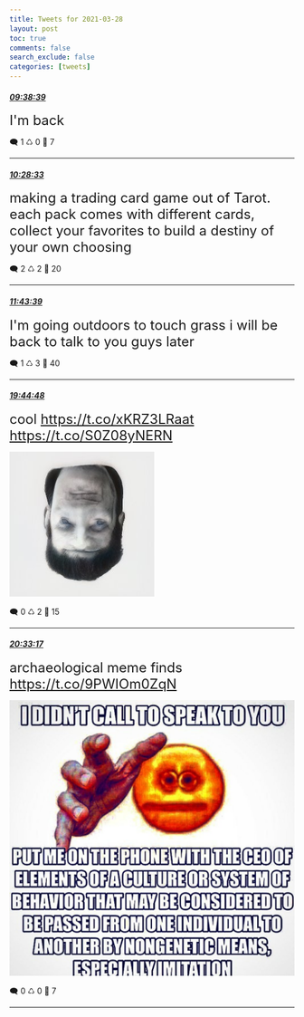 ```yaml
---
title: Tweets for 2021-03-28
layout: post
toc: true
comments: false
search_exclude: false
categories: [tweets]
---
```



#### <a href = "https://twitter.com/deepfates/status/1376197048752513030">*09:38:39*</a>

<font size="5">I'm back</font>



🗨️ 1 ♺ 0 🤍  7   

---
    
#### <a href = "https://twitter.com/deepfates/status/1376209605156429827">*10:28:33*</a>

<font size="5">making a trading card game out of Tarot.   each pack comes with different cards, collect your favorites to build a destiny of your own choosing</font>



🗨️ 2 ♺ 2 🤍  20   

---
    
#### <a href = "https://twitter.com/deepfates/status/1376228504052789251">*11:43:39*</a>

<font size="5">I'm going outdoors to touch grass i will be back to talk to you guys later</font>



🗨️ 1 ♺ 3 🤍  40   

---
    
#### <a href = "https://twitter.com/deepfates/status/1376349591243722756">*19:44:48*</a>

<font size="5">cool  https://t.co/xKRZ3LRaat  https://t.co/S0Z08yNERN</font>

![image from twitter](/images/ExnGm-OWYAIQcgx.jpg)


🗨️ 0 ♺ 2 🤍  15   

---
    
#### <a href = "https://twitter.com/deepfates/status/1376361792214028289">*20:33:17*</a>

<font size="5">archaeological meme finds  https://t.co/9PWIOm0ZqN</font>

![image from twitter](/images/ExnRvQVWYAAwN1X.jpg)


🗨️ 0 ♺ 0 🤍  7   

---
    
            

